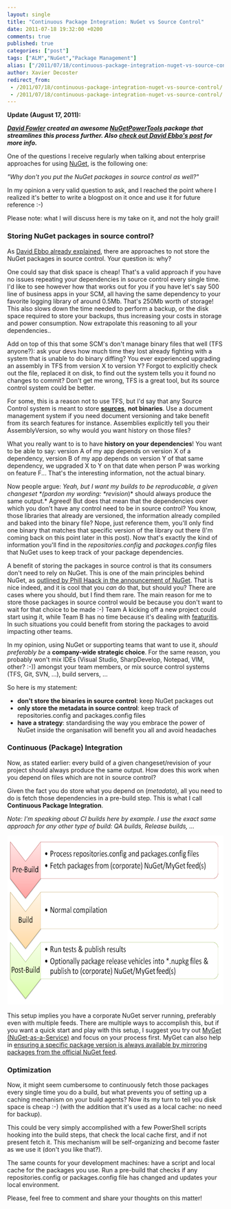 ```yaml
---
layout: single
title: "Continuous Package Integration: NuGet vs Source Control"
date: 2011-07-18 19:32:00 +0200
comments: true
published: true
categories: ["post"]
tags: ["ALM","NuGet","Package Management"]
alias: ["/2011/07/18/continuous-package-integration-nuget-vs-source-control/"]
author: Xavier Decoster
redirect_from:
 - /2011/07/18/continuous-package-integration-nuget-vs-source-control/.html
 - /2011/07/18/continuous-package-integration-nuget-vs-source-control/.html
---
```

<p><strong>Update (August 17, 2011):</strong></p>

<p><strong><em><a href="http://twitter.com/#!/davidfowl" target="_blank">David Fowler</a> created an awesome <a href="https://github.com/davidfowl/NuGetPowerTools" target="_blank">NuGetPowerTools</a> package that streamlines this process further. Also <a href="http://blog.davidebbo.com/2011/08/easy-way-to-set-up-nuget-to-restore.html" target="_blank">check out David Ebbo's post</a> for more info.</em></strong></p>

<p>One of the questions I receive regularly when talking about enterprise approaches for using <a href="http://www.nuget.org" target="_blank">NuGet</a>, is the following one:</p>

<p><em>"Why don't you put the NuGet packages in source control as well?"</em></p>

<p>In my opinion a very valid question to ask, and I reached the point where I realized it's better to write a blogpost on it once and use it for future reference :-)</p>

<p>Please note: what I will discuss here is my take on it, and not the holy grail!</p>

<h3>Storing NuGet packages in source control?</h3>

<p>As <a href="http://blog.davidebbo.com/2011/03/using-nuget-without-committing-packages.html" target="_blank">David Ebbo already explained</a>, there are approaches to not store the NuGet packages in source control. Your question is: why?</p>

<p>One could say that disk space is cheap! That's a valid approach if you have no issues repeating your dependencies in source control every single time. I'd like to see however how that works out for you if you have let's say 500 line of business apps in your SCM, all having the same dependency to your favorite logging library of around 0.5Mb. That's 250Mb worth of storage! This also slows down the time needed to perform a backup, or the disk space required to store your backups, thus increasing your costs in storage and power consumption. Now extrapolate this reasoning to all your dependencies..</p>

<p>Add on top of this that some SCM's don't manage binary files that well (TFS anyone?): ask your devs how much time they lost already fighting with a system that is unable to do binary diffing? You ever experienced upgrading an assembly in TFS from version X to version Y? Forgot to explicitly check out the file, replaced it on disk, to find out the system tells you it found no changes to commit? Don't get me wrong, TFS is a great tool, but its source control system could be better.</p>

<p>For some, this is a reason not to use TFS, but I'd say that any Source Control system is meant to store <span style="font-weight: bold; text-decoration: underline;">sources</span>, <strong>not binaries</strong>. Use a document management system if you need document versioning and take benefit from its search features for instance. Assemblies explicitly tell you their AssemblyVersion, so why would you want history on those files?</p>

<p>What you really want to is to have <strong>history on your dependencies</strong>! You want to be able to say: version A of my app depends on version X of a dependency, version B of my app depends on version Y of that same dependency, we upgraded X to Y on that date when person P was working on feature F... That's the interesting information, not the actual binary.</p>

<p>Now people argue: <em>Yeah, but I want my builds to be reproducable, a given changeset *(pardon my wording: *revision</em>)* should always produce the same output.* Agreed! But does that mean that the dependencies over which you don't have any control need to be in source control? You know, those libraries that already are versioned, the information already compiled and baked into the binary file? Nope, just reference them, you'll only find one binary that matches that specific version of the library out there (I'm coming back on this point later in this post). Now that's exactly the kind of information you'll find in the <em>repositories.config</em> and <em>packages.config</em> files that NuGet uses to keep track of your package dependencies.</p>

<p>A benefit of storing the packages in source control is that its consumers don't need to rely on NuGet. This is one of the main principles behind NuGet, as <a href="http://haacked.com/archive/2010/10/06/introducing-nupack-package-manager.aspx" target="_blank">outlined by Phill Haack in the announcement of NuGet</a>. That is nice indeed, and it is cool that you <em>can</em> do that, but should you? There are cases where you should, but I find them rare. The main reason for me to store those packages in source control would be because you don't want to wait for that choice to be made :-) Team A kicking off a new project could start using it, while Team B has no time because it's dealing with <a href="http://en.wikipedia.org/wiki/Feature_creep" target="_blank">featuritis</a>. In such situations you could benefit from storing the packages to avoid impacting other teams. </p>

<p>In my opinion, using NuGet or supporting teams that want to use it, <em>should preferably be</em> a <strong>company-wide strategic choice</strong>. For the same reason, you probably won't mix IDEs (Visual Studio, SharpDevelop, Notepad, VIM, other? :-)) amongst your team members, or mix source control systems (TFS, Git, SVN, ...), build servers, ...</p>

<p>So here is my statement:</p>

<ul>
<li><strong>don't store the binaries in source control</strong>: keep NuGet packages out</li>
<li><strong>only store the metadata in source control</strong>: keep track of repositories.config and packages.config files</li>
<li><strong>have a strategy</strong>: standardising the way you embrace the power of NuGet inside the organisation will benefit you all and avoid headaches</li>
</ul>

<h3>Continuous (Package) Integration</h3>

<p>Now, as stated earlier: every build of a given changeset/revision of your project should always produce the same output. How does this work when you depend on files which are not in source control?</p>

<p>Given the fact you do store what you depend on (<em>metadata</em>), all you need to do is fetch those dependencies in a pre-build step. This is what I call <strong>Continuous Package Integration</strong>.</p>

<p><em>Note: I'm speaking about CI builds here by example. I use the exact same approach for any other type of build: QA builds, Release builds, ...</em></p>

<p><img width="650" height="392" alt="" src="/images/2011-07-18/cpi.png" /></p>

<p>This setup implies you have a corporate NuGet server running, preferably even with multiple feeds. There are multiple ways to accomplish this, but if you want a quick start and play with this setup, I suggest you try out <a href="http://www.myget.org" target="_blank">MyGet (NuGet-as-a-Service)</a> and focus on your process first. MyGet can also help in <a href="http://blog.maartenballiauw.be/post/2011/07/15/Copy-packages-from-one-NuGet-feed-to-another.aspx" target="_blank">ensuring a specific package version is always available by mirroring packages from the official NuGet feed</a>.</p>

<h3>Optimization</h3>

<p>Now, it might seem cumbersome to continuously fetch those packages every single time you do a build, but what prevents you of setting up a caching mechanism on your build agents? Now its my turn to tell you disk space is cheap :-) (with the addition that it's used as a local cache: no need for backup).</p>

<p>This could be very simply accomplished with a few PowerShell scripts hooking into the build steps, that check the local cache first, and if not present fetch it. This mechanism will be self-organizing and become faster as we use it (don't you like that?).</p>

<p>The same counts for your development machines: have a script and local cache for the packages you use. Run a pre-build that checks if any repositories.config or packages.config file has changed and updates your local environment.</p>

<p>Please, feel free to comment and share your thoughts on this matter!</p>
